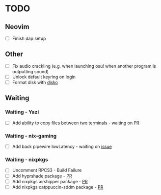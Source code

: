 # TODO

## Neovim

- [ ] Finish dap setup

## Other

- [ ] Fix audio crackling (e.g. when launching osu! when another program is outputting sound)
- [ ] Unlock default keyring on login
- [ ] Format disk with [disko](https://github.com/nix-community/disko)

## Waiting

### Waiting - Yazi

- [ ] Add ability to copy files between two terminals - waiting on [PR](https://github.com/sxyazi/yazi/pull/826)

### Waiting - nix-gaming

- [ ] Add back pipewire lowLatency - waiting on [issue](https://github.com/fufexan/nix-gaming/issues/161)

### Waiting - nixpkgs

- [ ] Uncomment RPCS3 - Build Failure
- [ ] Add hyprshade package - [PR](https://github.com/NixOS/nixpkgs/pull/299984)
- [ ] Add nixpkgs airshipper package - [PR](https://github.com/NixOS/nixpkgs/pull/294041)
- [ ] Add nixpkgs catppuccin-sddm package - [PR](https://github.com/NixOS/nixpkgs/pull/255808)
